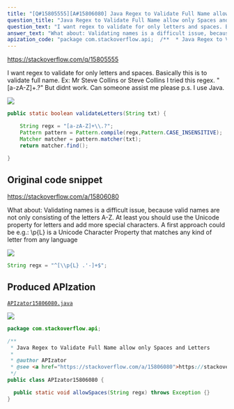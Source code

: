 ```yaml
---
title: "[Q#15805555][A#15806080] Java Regex to Validate Full Name allow only Spaces and Letters"
question_title: "Java Regex to Validate Full Name allow only Spaces and Letters"
question_text: "I want regex to validate for only letters and spaces. Basically this is to validate full name.  Ex: Mr Steve Collins or Steve Collins  I tried this regex.  \"[a-zA-Z]+\\.?\" But didnt work. Can someone assist me please  p.s. I use Java."
answer_text: "What about: Validating names is a difficult issue, because valid names are not only consisting of the letters A-Z. At least you should use the Unicode property for letters and add more special characters. A first approach could be e.g.: \\\\p{L} is a Unicode Character Property that matches any kind of letter from any language"
apization_code: "package com.stackoverflow.api;  /**  * Java Regex to Validate Full Name allow only Spaces and Letters  *  * @author APIzator  * @see <a href=\"https://stackoverflow.com/a/15806080\">https://stackoverflow.com/a/15806080</a>  */ public class APIzator15806080 {    public static void allowSpaces(String regx) throws Exception {} }"
---
```


https://stackoverflow.com/q/15805555

I want regex to validate for only letters and spaces. Basically this is to validate full name.  Ex: Mr Steve Collins or Steve Collins  I tried this regex.  &quot;[a-zA-Z]+\.?&quot; But didnt work. Can someone assist me please 
p.s. I use Java.


<div class="code-logo"><img src="/stackoverflow.png" /></div>

```java
public static boolean validateLetters(String txt) {

    String regx = "[a-zA-Z]+\\.?";
    Pattern pattern = Pattern.compile(regx,Pattern.CASE_INSENSITIVE);
    Matcher matcher = pattern.matcher(txt);
    return matcher.find();

}
```


## Original code snippet

https://stackoverflow.com/a/15806080

What about:
Validating names is a difficult issue, because valid names are not only consisting of the letters A-Z.
At least you should use the Unicode property for letters and add more special characters. A first approach could be e.g.:
\\p{L} is a Unicode Character Property that matches any kind of letter from any language

<div class="code-logo"><img src="/stackoverflow.png" /></div>

```java
String regx = "^[\\p{L} .'-]+$";
```

## Produced APIzation

[`APIzator15806080.java`](https://github.com/pasqualesalza/apization/raw/main/data/search/APIzator15806080.java)

<div class="code-logo"><img src="/apizator.png" /></div>

```java
package com.stackoverflow.api;

/**
 * Java Regex to Validate Full Name allow only Spaces and Letters
 *
 * @author APIzator
 * @see <a href="https://stackoverflow.com/a/15806080">https://stackoverflow.com/a/15806080</a>
 */
public class APIzator15806080 {

  public static void allowSpaces(String regx) throws Exception {}
}

```